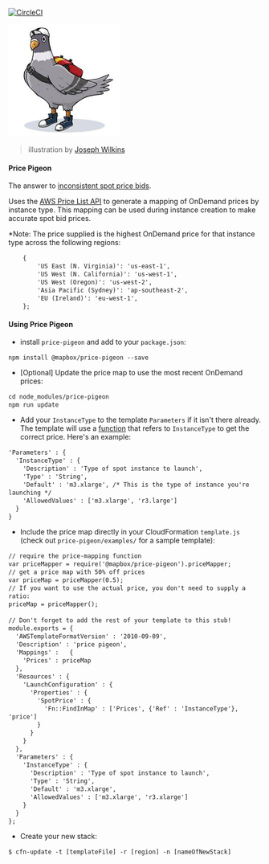 [![CircleCI](https://circleci.com/gh/mapbox/price-pigeon.svg?style=svg&circle-token=e74befa20ccba29ae651dfef1a46a827e3e75f23)](https://circleci.com/gh/mapbox/price-pigeon)

![price-pigeon](./price-pigeon.jpg)
> illustration by [Joseph Wilkins](https://brightonillustrators.co.uk/portfolios/Joseph_Wilkins)

#### Price Pigeon

The answer to [inconsistent spot price bids](https://github.com/mapbox/spotswap-cfn/issues/22).

Uses the [AWS Price List API](https://aws.amazon.com/blogs/aws/new-aws-price-list-api/) to generate a mapping of OnDemand prices by instance type. This mapping can be used during instance creation to make accurate spot bid prices.

*Note: The price supplied is the highest OnDemand price for that instance type across the following regions:
```
    {
        'US East (N. Virginia)': 'us-east-1',
        'US West (N. California)': 'us-west-1',
        'US West (Oregon)': 'us-west-2',
        'Asia Pacific (Sydney)': 'ap-southeast-2',
        'EU (Ireland)': 'eu-west-1',
    };
```

#### Using Price Pigeon
- install `price-pigeon` and add to your `package.json`:
```
npm install @mapbox/price-pigeon --save
```

- [Optional] Update the price map to use the most recent OnDemand prices:
```
cd node_modules/price-pigeon
npm run update
```
- Add your `InstanceType` to the template `Parameters` if it isn't there already. The template will use a [function](http://docs.aws.amazon.com/AWSCloudFormation/latest/UserGuide/intrinsic-function-reference-findinmap.html) that refers to `InstanceType` to get the correct price. Here's an example:
```
'Parameters' : {
  'InstanceType' : {
    'Description' : 'Type of spot instance to launch',
    'Type' : 'String',
    'Default' : 'm3.xlarge', /* This is the type of instance you're launching */
    'AllowedValues' : ['m3.xlarge', 'r3.large']
  }
}

```
- Include the price map directly in your CloudFormation `template.js` (check out `price-pigeon/examples/` for a sample template):

```
// require the price-mapping function
var priceMapper = require('@mapbox/price-pigeon').priceMapper;
// get a price map with 50% off prices
var priceMap = priceMapper(0.5);
// If you want to use the actual price, you don't need to supply a ratio:
priceMap = priceMapper();

// Don't forget to add the rest of your template to this stub!
module.exports = {
  'AWSTemplateFormatVersion' : '2010-09-09',
  'Description' : 'price pigeon',
  'Mappings' :   {
    'Prices' : priceMap
  },
  'Resources' : {
    'LaunchConfiguration' : {
      'Properties' : {
        'SpotPrice' : {
          'Fn::FindInMap' : ['Prices', {'Ref' : 'InstanceType'}, 'price']
        }
      }
    }
  },
  'Parameters' : {
    'InstanceType' : {
      'Description' : 'Type of spot instance to launch',
      'Type' : 'String',
      'Default' : 'm3.xlarge',
      'AllowedValues' : ['m3.xlarge', 'r3.xlarge']
    }
  }
};
```


- Create your new stack:

```
$ cfn-update -t [templateFile] -r [region] -n [nameOfNewStack]
```
